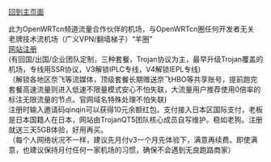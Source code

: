[回到主页面](https://github.com/boduoyejieyi666/whonolikeboduoyejieyi/blob/main/README.md)           

此为OpenWRTcn频道流量合作伙伴的机场，与OpenWRTcn圈任何开发者无关           
老牌技术流机场（广义VPN/翻墙梯子）“羊圈”         
[网站注册](https://www.mielink.cc/register?aff=qinqin)      
(有回国/出国/企业团队定制，三种套餐，Trojan协议为主，最早升级Trojan覆盖的机场，专线用SSR协议，V3解锁IPLC专线，V4解锁IEPL专线)      
（解锁各地区奈飞等流媒体，顶级套餐长期赠送奈飞HBO等共享账号，提前跑完套餐高速流量则进入低速不限量模式安心不怕失联，大流量用户推荐使用0倍率的标注无限流量的节点。官网域名特殊处理不怕失联)          
注册时输入邀请码qinqin可以获得10元余额红包。支付接入日本区国际支付，老板是日本国籍人在日本，网站由TrojanQT5团队核心成员自写维护。稳如老狗。注册就送三天5GB体验，好用再买。          
（每个人网络状况不一样，建议先月付v3一个月先体验下，满意再续费。即使满意，也建议保持月付任何一家机场的习惯，确保不会遇到无良跑路商家）           

